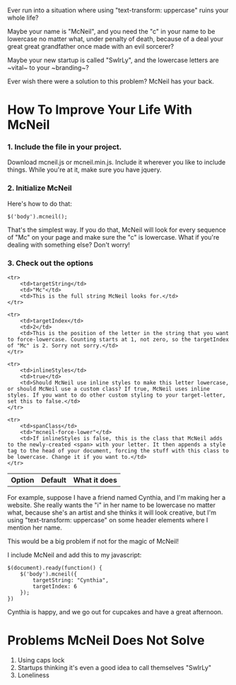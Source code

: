 Ever run into a situation where using "text-transform: uppercase" ruins your whole life?

Maybe your name is "McNeil", and you need the "c" in your name to be lowercase no matter what, under penalty of death, because of a deal your great great grandfather once made with an evil sorcerer?

Maybe your new startup is called "SwIrLy", and the lowercase letters are ~vital~ to your ~branding~?

Ever wish there were a solution to this problem? McNeil has your back.


How To Improve Your Life With McNeil
====================================

### 1\. Include the file in your project.


Download mcneil.js or mcneil.min.js. Include it wherever you like to include things. While you're at it, make sure you have jquery.

### 2\. Initialize McNeil

Here's how to do that:

    $('body').mcneil();

That's the simplest way. If you do that, McNeil will look for every sequence of "Mc" on your page and make sure the "c" is lowercase. What if you're dealing with something else? Don't worry!

### 3. Check out the options

<table>
    <th>Option</th>
    <th>Default</th>
    <th>What it does</th>

    <tr>
        <td>targetString</td>
        <td>"Mc"</td>
        <td>This is the full string McNeil looks for.</td>
    </tr>

    <tr>
        <td>targetIndex</td>
        <td>2</td>
        <td>This is the position of the letter in the string that you want to force-lowercase. Counting starts at 1, not zero, so the targetIndex of "Mc" is 2. Sorry not sorry.</td>
    </tr>

    <tr>
        <td>inlineStyles</td>
        <td>true</td>
        <td>Should McNeil use inline styles to make this letter lowercase, or should McNeil use a custom class? If true, McNeil uses inline styles. If you want to do other custom styling to your target-letter, set this to false.</td>
    </tr>

    <tr>
        <td>spanClass</td>
        <td>"mcneil-force-lower"</td>
        <td>If inlineStyles is false, this is the class that McNeil adds to the newly-created <span> with your letter. It then appends a style tag to the head of your document, forcing the stuff with this class to be lowercase. Change it if you want to.</td>
    </tr>

</table>

For example, suppose I have a friend named Cynthia, and I'm making her a website. She really wants the "i" in her name to be lowercase no matter what, because she's an artist and she thinks it will look creative, but I'm using "text-transform: uppercase" on some header elements where I mention her name.

This would be a big problem if not for the magic of McNeil!

I include McNeil and add this to my javascript:

    $(document).ready(function() {
        $('body').mcneil({
            targetString: "Cynthia",
            targetIndex: 6
        });
    })

Cynthia is happy, and we go out for cupcakes and have a great afternoon.

Problems McNeil Does Not Solve
===============

1. Using caps lock
2. Startups thinking it's even a good idea to call themselves "SwIrLy"
3. Loneliness


